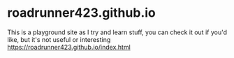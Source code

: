 # roadrunner423.github.io

This is a playground site as I try and learn stuff, you can check it out if you'd like, but it's not useful or interesting
https://roadrunner423.github.io/index.html
